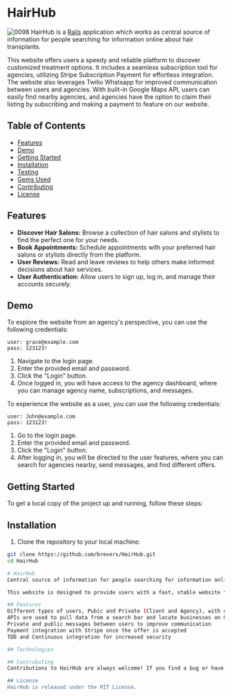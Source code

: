 # HairHub
![0098](https://github.com/brevers/HairHub/assets/45858960/2fe6f662-2d0a-4959-913e-2cb3fce91b6e)
HairHub is a [Rails](https://rubyonrails.org) application which works as central source of information for people searching for information online about hair transplants.

This website offers users a speedy and reliable platform to discover customized treatment options. It includes a seamless subscription tool for agencies, utilizing Stripe Subscription Payment for effortless integration. The website also leverages Twilio Whatsapp for improved communication between users and agencies. With built-in Google Maps API, users can easily find nearby agencies, and agencies have the option to claim their listing by subscribing and making a payment to feature on our website.

## Table of Contents
- [Features](#features)
- [Demo](#demo)
- [Getting Started](#getting-started)
- [Installation](#installation)
- [Testing](#testing)
- [Gems Used](#gems-used)
- [Contributing](#contributing)
- [License](#license)

## Features

- **Discover Hair Salons:** Browse a collection of hair salons and stylists to find the perfect one for your needs.
- **Book Appointments:** Schedule appointments with your preferred hair salons or stylists directly from the platform.
- **User Reviews:** Read and leave reviews to help others make informed decisions about hair services.
- **User Authentication:** Allow users to sign up, log in, and manage their accounts securely.

## Demo

To explore the website from an agency's perspective, you can use the following credentials:
```
user: grace@example.com
pass: 123123!
```
1. Navigate to the login page.
2. Enter the provided email and password.
3. Click the "Login" button.
4. Once logged in, you will have access to the agency dashboard, where you can manage agency name, subscriptions, and messages.

To experience the website as a user, you can use the following credentials:
```
user: John@example.com
pass: 123123!
```
1. Go to the login page.
2. Enter the provided email and password.
3. Click the "Login" button.
4. After logging in, you will be directed to the user features, where you can search for agencies nearby, send messages, and find different offers.

## Getting Started

To get a local copy of the project up and running, follow these steps:

## Installation

1. Clone the repository to your local machine:

```bash
git clone https://github.com/brevers/HairHub.git
cd HairHub

# HairHub
Central source of information for people searching for information online about hair transplants.

This website is designed to provide users with a fast, stable website for finding personalized treatment offers. The website is built with a smooth sales channel integration, using Twilio SMS, Google Maps API, and Stripe Payment to provide users with the best possible experience.

## Features
Different types of users, Pubic and Private (Client and Agency), with different capabilities and options
APIs are used to pull data from a search bar and locate businesses on Google Maps
Private and public messages between users to improve communication
Payment integration with Stripe once the offer is accepted
TDD and Continuous integration for increased security

## Technologies

## Contrubuting
Contributions to HairHub are always welcome! If you find a bug or have a feature request, please open an issue on the repository. If you'd like to contribute code, please fork the repository and submit a pull request.

## License
HairHub is released under the MIT License.
